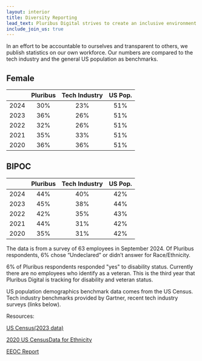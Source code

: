 ```yaml
---
layout: interior
title: Diversity Reporting
lead_text: Pluribus Digital strives to create an inclusive environment for all people in order to build a diverse and talented workforce.
include_join_us: true
---
```


 In an effort to be accountable to ourselves and transparent to others, we publish statistics on our own workforce. Our numbers are compared to the tech industry and the general US population as benchmarks.
 
## Female

|      |        Pluribus | Tech Industry | US Pop. |
|------|:-----------------:|:---------: | :---------: |
| 2024 |        30%      | 23%           | 51%     |
| 2023 |        36%      | 26%           | 51%     |
| 2022 |        32%      | 26%           | 51%     |
| 2021 |        35%      | 33%           | 51%     |
| 2020 | 36%             | 36%           | 51%     |


## BIPOC

|      |        Pluribus | Tech Industry | US Pop. |
|------|:-----------------:|:---------: | :---------: |
| 2024 | 44%             | 40%           | 42%     |
| 2023 | 45%             | 38%           | 44%     |
| 2022 | 42%             | 35%           | 43%     |
| 2021 | 44%             | 31%           | 42%     |
| 2020 | 35%             | 31%           | 42%     |


The data is from a survey of 63 employees in September 2024. Of Pluribus respondents, 6% chose “Undeclared” or didn’t answer for Race/Ethnicity.

6% of Pluribus respondents responded "yes" to disability status. Currently there are no employees who identify as a veteran. This is the third year that Pluribus Digital is tracking for disability and veteran status.

US population demographics benchmark data comes from the US Census. Tech industry benchmarks provided by Gartner, recent tech industry surveys (links below).

Resources:

[US Census(2023 data)](https://www.census.gov/data/tables/2023/demo/age-and-sex/2023-age-sex-composition.html) 

[2020 US CensusData for Ethnicity](https://www.census.gov/programs-surveys/decennial-census/decade/2020/2020-census-results.html) 

[EEOC Report](https://www.eeoc.gov/special-report/high-tech-low-inclusion-diversity-high-tech-workforce-and-sector-2014-2022)